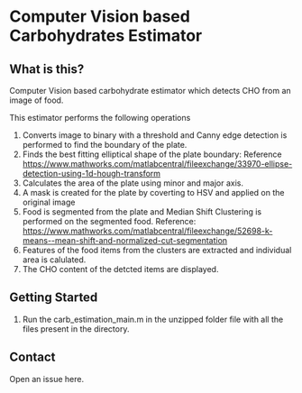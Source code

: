 # Computer Vision based Carbohydrates Estimator

## What is this?

Computer Vision based carbohydrate estimator which detects CHO from an image of food.

 This estimator performs the following operations
 1. Converts image to binary with a threshold and Canny edge detection is
    performed to find the boundary of the plate.
 2. Finds the best fitting elliptical shape of the plate boundary:
    Reference https://www.mathworks.com/matlabcentral/fileexchange/33970-ellipse-detection-using-1d-hough-transform
 3. Calculates the area of the plate using minor and major axis.
 4. A mask is created for the plate by coverting to HSV and applied on the
    original image
 5. Food is segmented from the plate and Median Shift Clustering is
    performed on the segmented food. 
    Reference: https://www.mathworks.com/matlabcentral/fileexchange/52698-k-means--mean-shift-and-normalized-cut-segmentation
 6. Features of the food items from the clusters are extracted and individual area is
    calulated.
 7. The CHO content of the detcted items are displayed.

## Getting Started
1. Run the carb_estimation_main.m in the unzipped folder file with all the files present in the directory.

## Contact
Open an issue here.
